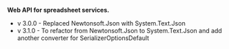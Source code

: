 ﻿**Web API for spreadsheet services.**

- v 3.0.0 - Replaced Newtonsoft.Json with System.Text.Json
- v 3.1.0 - To refactor from Newtonsoft.Json to System.Text.Json and add another converter for SerializerOptionsDefault